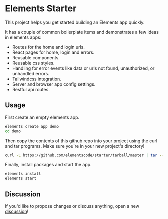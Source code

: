 # Elements Starter
This project helps you get started building an Elements app quickly.

It has a couple of common boilerplate items and demonstrates a few ideas in
elements apps:

  * Routes for the home and login urls.
  * React pages for home, login and errors.
  * Reusable components.
  * Reusable css styles.
  * Handling for error events like data or urls not found, unauthorized, or
    unhandled errors.
  * Tailwindcss integration.
  * Server and browser app config settings.
  * Restful api routes.

## Usage
First create an empty elements app.

```bash
elements create app demo
cd demo
```

Then copy the contents of this github repo into your project using the curl and
tar programs. Make sure you're in your new project's directory!

```bash
curl -L https://github.com/elementscode/starter/tarball/master | tar --strip-components=1 -xf -
```

Finally, install packages and start the app.

```bash
elements install
elements start
```

## Discussion
If you'd like to propose changes or discuss anything, open a new
[discussion](https://github.com/elementscode/starter/discussions)!
